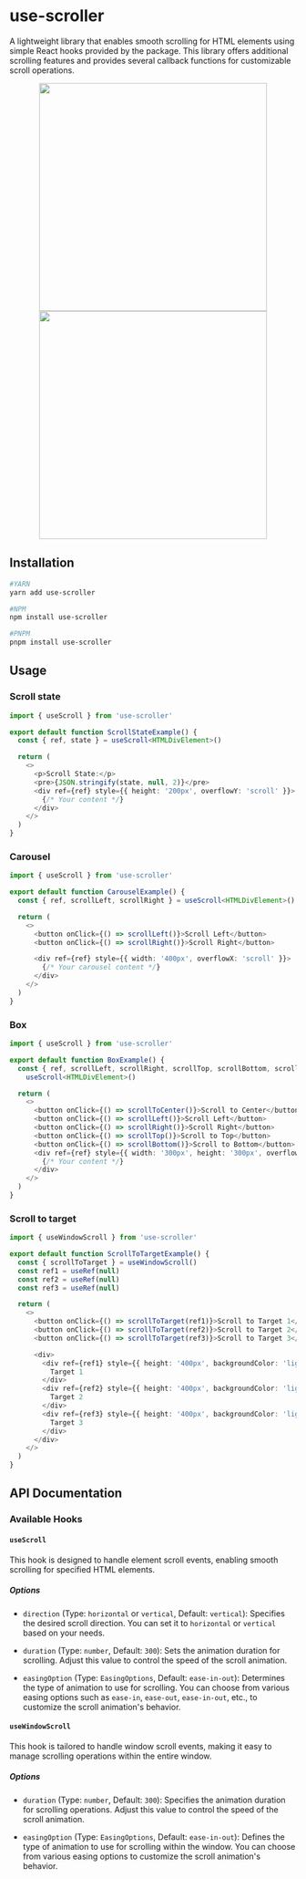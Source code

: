 # use-scroller

A lightweight library that enables smooth scrolling for HTML elements using simple React hooks provided by the package. This library offers additional scrolling features and provides several callback functions for customizable scroll operations.

<div align="center">
  <img src="https://s9.gifyu.com/images/ezgif.com-gif-maker3092e8916a41884d.gif" width="400"/>
  <img src="https://s3.gifyu.com/images/ezgif.com-gif-maker-1c4ee7c66dcd4dd01.gif" width="400"/>
</div>

## Installation

```bash
#YARN
yarn add use-scroller

#NPM
npm install use-scroller

#PNPM
pnpm install use-scroller

```

## Usage

### Scroll state

```typescript
import { useScroll } from 'use-scroller'

export default function ScrollStateExample() {
  const { ref, state } = useScroll<HTMLDivElement>()

  return (
    <>
      <p>Scroll State:</p>
      <pre>{JSON.stringify(state, null, 2)}</pre>
      <div ref={ref} style={{ height: '200px', overflowY: 'scroll' }}>
        {/* Your content */}
      </div>
    </>
  )
}
```

### Carousel

```typescript
import { useScroll } from 'use-scroller'

export default function CarouselExample() {
  const { ref, scrollLeft, scrollRight } = useScroll<HTMLDivElement>()

  return (
    <>
      <button onClick={() => scrollLeft()}>Scroll Left</button>
      <button onClick={() => scrollRight()}>Scroll Right</button>

      <div ref={ref} style={{ width: '400px', overflowX: 'scroll' }}>
        {/* Your carousel content */}
      </div>
    </>
  )
}
```

### Box

```typescript
import { useScroll } from 'use-scroller'

export default function BoxExample() {
  const { ref, scrollLeft, scrollRight, scrollTop, scrollBottom, scrollToCenter } =
    useScroll<HTMLDivElement>()

  return (
    <>
      <button onClick={() => scrollToCenter()}>Scroll to Center</button>
      <button onClick={() => scrollLeft()}>Scroll Left</button>
      <button onClick={() => scrollRight()}>Scroll Right</button>
      <button onClick={() => scrollTop()}>Scroll to Top</button>
      <button onClick={() => scrollBottom()}>Scroll to Bottom</button>
      <div ref={ref} style={{ width: '300px', height: '300px', overflow: 'scroll' }}>
        {/* Your content */}
      </div>
    </>
  )
}
```

### Scroll to target

```typescript
import { useWindowScroll } from 'use-scroller'

export default function ScrollToTargetExample() {
  const { scrollToTarget } = useWindowScroll()
  const ref1 = useRef(null)
  const ref2 = useRef(null)
  const ref3 = useRef(null)

  return (
    <>
      <button onClick={() => scrollToTarget(ref1)}>Scroll to Target 1</button>
      <button onClick={() => scrollToTarget(ref2)}>Scroll to Target 2</button>
      <button onClick={() => scrollToTarget(ref3)}>Scroll to Target 3</button>

      <div>
        <div ref={ref1} style={{ height: '400px', backgroundColor: 'lightcoral' }}>
          Target 1
        </div>
        <div ref={ref2} style={{ height: '400px', backgroundColor: 'lightseagreen' }}>
          Target 2
        </div>
        <div ref={ref3} style={{ height: '400px', backgroundColor: 'lightsalmon' }}>
          Target 3
        </div>
      </div>
    </>
  )
}
```

## API Documentation

### Available Hooks

#### `useScroll`

This hook is designed to handle element scroll events, enabling smooth scrolling for specified HTML elements.

##### Options

- `direction` (Type: `horizontal` or `vertical`, Default: `vertical`): Specifies the desired scroll direction. You can set it to `horizontal` or `vertical` based on your needs.

- `duration` (Type: `number`, Default: `300`): Sets the animation duration for scrolling. Adjust this value to control the speed of the scroll animation.

- `easingOption` (Type: `EasingOptions`, Default: `ease-in-out`): Determines the type of animation to use for scrolling. You can choose from various easing options such as `ease-in`, `ease-out`, `ease-in-out`, etc., to customize the scroll animation's behavior.

#### `useWindowScroll`

This hook is tailored to handle window scroll events, making it easy to manage scrolling operations within the entire window.

##### Options

- `duration` (Type: `number`, Default: `300`): Specifies the animation duration for scrolling operations. Adjust this value to control the speed of the scroll animation.

- `easingOption` (Type: `EasingOptions`, Default: `ease-in-out`): Defines the type of animation to use for scrolling within the window. You can choose from various easing options to customize the scroll animation's behavior.

